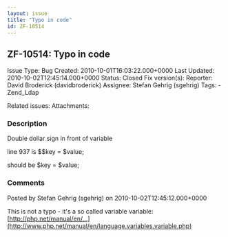 ```yaml
---
layout: issue
title: "Typo in code"
id: ZF-10514
---
```


ZF-10514: Typo in code
----------------------

 Issue Type: Bug Created: 2010-10-01T16:03:22.000+0000 Last Updated: 2010-10-02T12:45:14.000+0000 Status: Closed Fix version(s): 
 Reporter:  David Broderick (davidbroderick)  Assignee:  Stefan Gehrig (sgehrig)  Tags: - Zend\_Ldap
 
 Related issues: 
 Attachments: 
### Description

Double dollar sign in front of variable

line 937 is $$key = $value;

should be $key = $value;

 

 

### Comments

Posted by Stefan Gehrig (sgehrig) on 2010-10-02T12:45:12.000+0000

This is not a typo - it's a so called variable variable: [http://php.net/manual/en/…](http://www.php.net/manual/en/language.variables.variable.php)

 

 